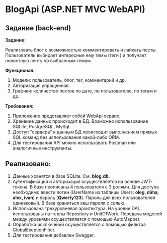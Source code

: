 # BlogApi (ASP.NET MVC WebAPI)
<h2>Задание (back-end)</h2>
<b>Задание:</b>
<p>Реализовать блог с возможностью комментировать и лайкать посты. Пользователь выбирает
интересные ему темы (теги ) и получает новостную ленту по выбранным темам.</p>
<b>Функционал:</b>
<ol>
<li>Модели: пользователь, блог, тег, комментарий и др.</li>
<li>Авторизация упрощенная.</li>
<li>Графики: количество постов по дате, по пользователю, по тегам и др.</li>
</ol>
<b>Требования:</b>
<ol>
<li>Приложение представляет собой WebApi сервис.</li>
<li>Хранение данных происходит в БД. Возможно использование SQLite, PostgreSQL, MySql. </li>
<li>Доступ "сервера" к данным БД происходит выполнением прямых SQL команд без использования какой-либо ORM.</li>
<li>Для тестирования API можно использовать Postman или аналогичные инструменты.</li>
</ol>

<h2>Реализовано:</h2>
<ol>
<li>Данные хранятся в базе SQLite. См. <b>blog.db</b>.</li>
<li>Аутентификация и авторизация осуществляется на основе JWT-токена. В базе прописаны 4 пользователя с 3 ролями.
Для доступа необходимо ввести логин (UserName из таблицы Users: <b>oleg, dima, alex, ivan</b>) и пароль (<b>Qwerty123</b>). Пароль для всех пользователей одинаковый. В базе храниться хеш пароля с солью. </li>
<li>Использована трехуровневая архитектура. На уровне DAL использованы паттерны Repository и UnitOfWork. Передача моделей между уровнями осуществляется с помощью AutoMapper.</li>
<li>Обработка исключений осуществляется с помощью фильтра GlobalExeptionFilter.</li>
<li>Для тестирования добавлен Swagger.</li>
</ol>

